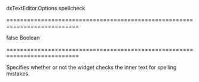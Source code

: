 <!--id-->dxTextEditor.Options.spellcheck<!--/id-->
===========================================================================
<!--default-->false<!--/default-->
<!--type-->Boolean<!--/type-->
===========================================================================

<!--shortDescription-->
Specifies whether or not the widget checks the inner text for spelling mistakes.
<!--/shortDescription-->

<!--fullDescription-->

<!--/fullDescription-->